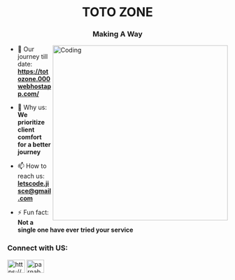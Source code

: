 
<h1 align="center">TOTO ZONE</h1>
<h3 align="center">Making A Way</h3>

<img align="right" alt="Coding" width="400" src="https://mir-s3-cdn-cf.behance.net/project_modules/max_1200/a2c99638830641.577126a36dd77.gif">

- 🌱 Our journey till date: **https://totozone.000webhostapp.com/**

- 💬 Why us: **We prioritize client comfort for a better journey**

- 📫 How to reach us: **letscode.jisce@gmail.com**

- ⚡ Fun fact: **Not a single one have ever tried your service**

<h3 align="left">Connect with US:</h3>
<p align="left">
<a href="https://www.linkedin.com/groups/9267595/" target="blank"><img align="center" src="https://raw.githubusercontent.com/rahuldkjain/github-profile-readme-generator/master/src/images/icons/Social/linked-in-alt.svg" alt="https://www.linkedin.com/in/parnab-bagchi-072966251/" height="30" width="40" /></a>
<a href="https://www.instagram.com/letscode_community/?igshid=Yzg5MTU1MDY%3D" target="blank"><img align="center" src="https://raw.githubusercontent.com/rahuldkjain/github-profile-readme-generator/master/src/images/icons/Social/instagram.svg" alt="parnab_bagchi" height="30" width="40" /></a>
</p>
